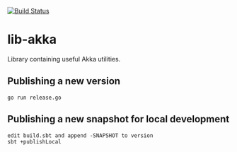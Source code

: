 [![Build Status](https://travis-ci.org/flowcommerce/lib-akka.svg?branch=primary)](https://travis-ci.com/flowcommerce/lib-akka)

# lib-akka

Library containing useful Akka utilities.

## Publishing a new version

    go run release.go

## Publishing a new snapshot for local development

    edit build.sbt and append -SNAPSHOT to version
    sbt +publishLocal
